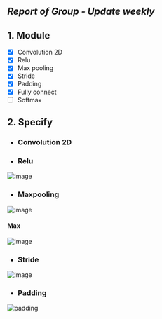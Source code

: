 ## *Report of Group - Update weekly*
## 1. Module  
- [x] Convolution 2D
- [x] Relu
- [x] Max pooling
- [x] Stride
- [x] Padding
- [x] Fully connect 
- [ ] Softmax
## 2. Specify
- ### Convolution 2D
- ### Relu

![image](https://user-images.githubusercontent.com/75322678/118592756-aee11800-b7d0-11eb-8669-4064b28e9184.png)

- ### Maxpooling
![image](https://user-images.githubusercontent.com/75322678/118592789-bdc7ca80-b7d0-11eb-8ed5-a1ca1c7602ba.png)
 #### Max
 ![image](https://user-images.githubusercontent.com/75322678/118592846-d59f4e80-b7d0-11eb-957b-32fd530ec81d.png)
- ### Stride
![image](https://user-images.githubusercontent.com/75322678/118592882-e780f180-b7d0-11eb-8555-de3ebeebbb57.png)
- ### Padding
![padding](https://user-images.githubusercontent.com/75322678/121129313-f8b0a180-c856-11eb-8c2c-196ebf801500.png)
